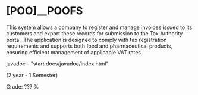 # [POO]__POOFS

This system allows a company to register and manage invoices issued to its customers and export these records for submission to the Tax Authority portal. 
The application is designed to comply with tax registration requirements and supports both food and pharmaceutical products, ensuring efficient management of applicable VAT rates. 

javadoc - "start docs/javadoc/index.html"

(2 year - 1 Semester)

Grade: ??? %
